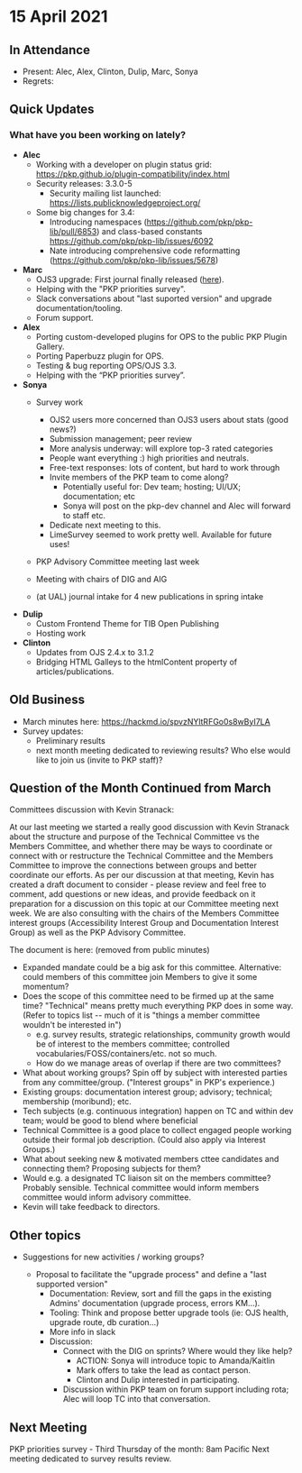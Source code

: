 # 15 April 2021

In Attendance
-------------

-   Present: Alec, Alex, Clinton, Dulip, Marc, Sonya
-   Regrets:



Quick Updates
-------------
### What have you been working on lately?

-  **Alec**
   - Working with a developer on plugin status grid: https://pkp.github.io/plugin-compatibility/index.html
   - Security releases: 3.3.0-5
       - Security mailing list launched: https://lists.publicknowledgeproject.org/
   - Some big changes for 3.4:
       - Introducing namespaces (https://github.com/pkp/pkp-lib/pull/6853) and class-based constants https://github.com/pkp/pkp-lib/issues/6092
       - Nate introducing comprehensive code reformatting (https://github.com/pkp/pkp-lib/issues/5678)
- **Marc**
    - OJS3 upgrade: First journal finally released ([here](https://educar.uab.cat)).
    - Helping with the "PKP priorities survey".
    - Slack conversations about "last suported version" and upgrade documentation/tooling.
    - Forum support.
- **Alex**
   - Porting custom-developed plugins for OPS to the public PKP Plugin Gallery.
   - Porting Paperbuzz plugin for OPS.
   - Testing & bug reporting OPS/OJS 3.3.
   - Helping with the “PKP priorities survey”.
- **Sonya**
    - Survey work
        - OJS2 users more concerned than OJS3 users about stats (good news?)
        - Submission management; peer review
        - More analysis underway: will explore top-3 rated categories
        - People want everything :) high priorities and neutrals.
        - Free-text responses: lots of content, but hard to work through
        - Invite members of the PKP team to come along?
            - Potentially useful for: Dev team; hosting; UI/UX; documentation; etc
            - Sonya will post on the pkp-dev channel and Alec will forward to staff etc.
        - Dedicate next meeting to this.
        - LimeSurvey seemed to work pretty well. Available for future uses!

    - PKP Advisory Committee meeting last week
    - Meeting with chairs of DIG and AIG
    - (at UAL) journal intake for 4 new publications in spring intake
- **Dulip**
    - Custom Frontend Theme for TIB Open Publishing 
    - Hosting work 
- **Clinton**
   - Updates from OJS 2.4.x to 3.1.2
   - Bridging HTML Galleys to the htmlContent property of articles/publications.


Old Business
------------
- March minutes here: https://hackmd.io/spvzNYltRFGo0s8wByI7LA
- Survey updates: 
    - Preliminary results
    - next month meeting dedicated to reviewing results? Who else would like to join us (invite to PKP staff)?



Question of the Month Continued from March
---------------------
Committees discussion with Kevin Stranack:

At our last meeting we started a really good discussion with Kevin Stranack about the structure and purpose of the Technical Committee vs the Members Committee, and whether there may be ways to coordinate or connect with or restructure the Technical Committee and the Members Committee to improve the connections between groups and better coordinate our efforts. As per our discussion at that meeting, Kevin has created a draft document to consider - please review and feel free to comment, add questions or new ideas, and provide feedback on it preparation for a discussion on this topic at our Committee meeting next week. We are also consulting with the chairs of the Members Committee interest groups (Accessibility Interest Group and Documentation Interest Group) as well as the PKP Advisory Committee.

The document is here: (removed from public minutes)

- Expanded mandate could be a big ask for this committee. Alternative: could members of this committee join Members to give it some momentum?
- Does the scope of this committee need to be firmed up at the same time? "Technical" means pretty much everything PKP does in some way. (Refer to topics list -- much of it is "things a member committee wouldn't be interested in")
    - e.g. survey results, strategic relationships, community growth would be of interest to the members committee; controlled vocabularies/FOSS/containers/etc. not so much.
    - How do we manage areas of overlap if there are two committees?
- What about working groups? Spin off by subject with interested parties from any committee/group. ("Interest groups" in PKP's experience.)
- Existing groups: documentation interest group; advisory; technical; membership (moribund); etc.
- Tech subjects (e.g. continuous integration) happen on TC and within dev team; would be good to blend where beneficial
- Technical Committee is a good place to collect engaged people working outside their formal job description. (Could also apply via Interest Groups.)
- What about seeking new & motivated members cttee candidates and connecting them? Proposing subjects for them?
- Would e.g. a designated TC liaison sit on the members committee? Probably sensible. Technical committee would inform members committee would inform advisory committee.
- Kevin will take feedback to directors.

Other topics
------------
- Suggestions for new activities / working groups?

    - Proposal to facilitate the "upgrade process" and define a "last supported version"
        - Documentation: Review, sort and fill the gaps in the existing Admins' documentation (upgrade process, errors KM...).
        - Tooling: Think and propose better upgrade tools (ie: OJS health, upgrade route, db curation...)
        - More info in slack
        - Discussion:
            - Connect with the DIG on sprints? Where would they like help?
                - ACTION: Sonya will introduce topic to Amanda/Kaitlin
                - Mark offers to take the lead as contact person.
                - Clinton and Dulip interested in participating.
            - Discussion within PKP team on forum support including rota; Alec will loop TC into that conversation.


 

Next Meeting
------------

PKP priorities survey - Third Thursday of the month: 8am Pacific
Next meeting dedicated to survey results review.

